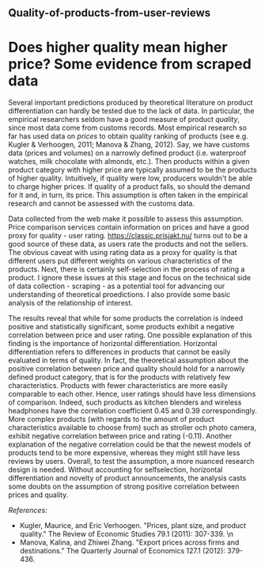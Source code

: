 ## Quality-of-products-from-user-reviews
# Does higher quality mean higher price? Some evidence from scraped data

Several important predictions produced by theoretical literature on product differentiation can hardly be tested due to the lack of data. In particular, the empirical researchers seldom have a good measure of product *quality*, since most data come from customs records. Most empirical research so far has used data on *prices* to obtain quality ranking of products (see e.g. Kugler & Verhoogen, 2011; Manova & Zhang, 2012). Say, we have customs data (prices and volumes) on a narrowly defined product (i.e. waterproof watches, milk chocolate with almonds, etc.). Then products within a given product category with higher price are typically assumed to be the products of higher quality. Intuitively, if quality were low, producers wouldn't be able to charge higher prices. If quality of a product falls, so should the demand for it and, in turn, its price. This assumption is often taken in the empirical research and cannot be assessed with the customs data.

Data collected from the web make it possible to assess this assumption. Price comparison services contain information on prices and have a good proxy for quality - user rating. https://classic.prisjakt.nu/ turns out to be a good source of these data, as users rate the products and not the sellers. The obvious caveat with using rating data as a proxy for quality is that different users put different weights on various characteristics of the products. Next, there is certainly self-selection in the process of rating a product. I ignore these issues at this stage and focus on the technical side of data collection - scraping - as a potential tool for advancing our understanding of theoretical proedictions. I also provide some basic analysis of the relationship of interest.

The results reveal that while for some products the correlation is indeed positive and statistically significant, some products exhibit a negative correlation between price and user rating. One possible explanation of this
finding is the importance of horizontal differentiation. Horizontal differentiation refers to differences in
products that cannot be easily evaluated in terms of quality. In fact, the theoretical assumption about the
positive correlation between price and quality should hold for a narrowly defined product category, that is for
the products with relatively few characteristics. Products with fewer characteristics are more easily
comparable to each other. Hence, user ratings should have less dimensions of comparison. Indeed, such
products as kitchen blenders and wireless headphones have the correlation coefficient 0.45 and 0.39
correspondingly. More complex products (with regards to the amount of product characteristics available to
choose from) such as stroller och photo camera, exhibit negative correlation between price and rating
(-0.11). Another explanation of the negative correlation could be that the newest models of products tend to
be more expensive, whereas they might still have less reviews by users.
Overall, to test the assumption, a more nuanced research design is needed. Without accounting for selfselection,
horizontal differentiation and novelty of product announcements, the analysis casts some doubts
on the assumption of strong positive correlation between prices and quality.

*References:*
 - Kugler, Maurice, and Eric Verhoogen. "Prices, plant size, and product quality." The Review of Economic Studies 79.1 (2011): 307-339. \n
 - Manova, Kalina, and Zhiwei Zhang. "Export prices across firms and destinations." The Quarterly Journal of Economics 127.1 (2012): 379-436.
